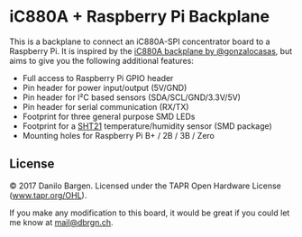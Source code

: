 # iC880A + Raspberry Pi Backplane


This is a backplane to connect an iC880A-SPI concentrator board to a Raspberry
Pi. It is inspired by the [iC880A backplane by
@gonzalocasas](https://github.com/gonzalocasas/ic880a-backplane), but aims to
give you the following additional features:

- Full access to Raspberry Pi GPIO header
- Pin header for power input/output (5V/GND)
- Pin header for I²C based sensors (SDA/SCL/GND/3.3V/5V)
- Pin header for serial communication (RX/TX)
- Footprint for three general purpose SMD LEDs
- Footprint for a [SHT21](https://sensirion.com/sht21/) temperature/humidity
  sensor (SMD package)
- Mounting holes for Raspberry Pi B+ / 2B / 3B / Zero


## License

© 2017 Danilo Bargen. Licensed under the TAPR Open Hardware License (www.tapr.org/OHL).

If you make any modification to this board, it would be great if you could let
me know at mail@dbrgn.ch.
